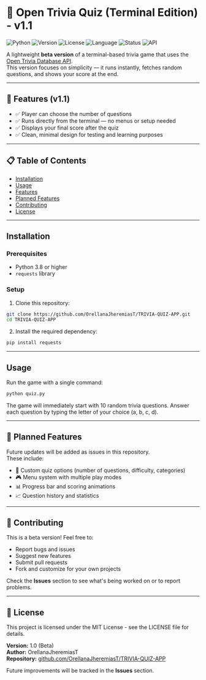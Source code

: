 # 🧠 Open Trivia Quiz (Terminal Edition) - v1.1

![Python](https://img.shields.io/badge/Python-3.8%2B-blue?logo=python)
![Version](https://img.shields.io/badge/Version-1.0-green)
![License](https://img.shields.io/badge/License-MIT-yellow)
![Language](https://img.shields.io/badge/Language-English-lightgrey)
![Status](https://img.shields.io/badge/Status-Beta-orange)
![API](https://img.shields.io/badge/API-Open%20Trivia%20DB-9cf)

A lightweight **beta version** of a terminal-based trivia game that uses the [Open Trivia Database API](https://opentdb.com/).  
This version focuses on simplicity — it runs instantly, fetches random questions, and shows your score at the end.

---

## 🚀 Features (v1.1)
- ✅ Player can choose the number of questions
- ✅ Runs directly from the terminal — no menus or setup needed
- ✅ Displays your final score after the quiz
- ✅ Clean, minimal design for testing and learning purposes

---

## 📋 Table of Contents
- [Installation](#installation)
- [Usage](#usage)
- [Features](#-features-v10)
- [Planned Features](#-planned-features)
- [Contributing](#-contributing)
- [License](#-license)

---

## Installation

### Prerequisites
- Python 3.8 or higher
- `requests` library

### Setup
1. Clone this repository:
```bash
git clone https://github.com/OrellanaJheremiasT/TRIVIA-QUIZ-APP.git
cd TRIVIA-QUIZ-APP
```
2. Install the required dependency:
```bash
pip install requests
```

---

## Usage
Run the game with a single command:

```bash
python quiz.py
```
The game will immediately start with 10 random trivia questions. Answer each question by typing the letter of your choice (a, b, c, d).

---

## 🧩 Planned Features
Future updates will be added as issues in this repository.  
These include:

- 🔄 Custom quiz options (number of questions, difficulty, categories)
- 🎮 Menu system with multiple play modes
- 📊 Progress bar and scoring animations
- 📈 Question history and statistics

---

## 🤝 Contributing
This is a beta version! Feel free to:

- Report bugs and issues
- Suggest new features
- Submit pull requests
- Fork and customize for your own projects

Check the **Issues** section to see what's being worked on or to report problems.

---

## 🧾 License
This project is licensed under the MIT License - see the LICENSE file for details.

**Version:** 1.0 (Beta)  
**Author:** OrellanaJheremiasT  
**Repository:** [github.com/OrellanaJheremiasT/TRIVIA-QUIZ-APP](https://github.com/OrellanaJheremiasT/TRIVIA-QUIZ-APP)

Future improvements will be tracked in the **Issues** section.
